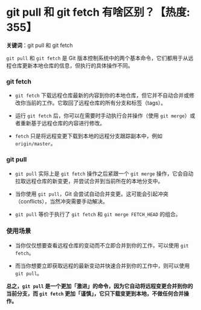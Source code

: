 # git pull 和 git fetch 有啥区别？【热度: 355】

**关键词**：git pull 和 git fetch

`git pull` 和 `git fetch` 是 Git 版本控制系统中的两个基本命令，它们都用于从远程仓库更新本地仓库的信息，但执行的具体操作不同。

### git fetch

- `git fetch` 下载远程仓库最新的内容到你的本地仓库，但它并不自动合并或修改你当前的工作。它取回了远程仓库的所有分支和标签（tags）。
- 运行 `git fetch` 后，你可以在需要时手动执行合并操作（使用 `git merge`）或者重新基于远程仓库的内容进行修改。

- `fetch` 只是将远程变更下载到本地的远程分支跟踪副本中，例如 `origin/master`。

### git pull

- `git pull` 实际上是 `git fetch` 操作之后紧跟一个 `git merge` 操作，它会自动拉取远程仓库的新变更，并尝试合并到当前所在的本地分支中。

- 当你使用 `git pull`，Git 会尝试自动合并变更。这可能会引起冲突（conflicts），当然冲突需要手动解决。

- `git pull` 等价于执行了 `git fetch` 和 `git merge FETCH_HEAD` 的组合。

### 使用场景

- 当你仅仅想要查看远程仓库的变动而不立即合并到你的工作，可以使用 `git fetch`。

- 而当你想要立即获取远程的最新变动并快速合并到你的工作中，则可以使用 `git pull`。

**总之，`git pull` 是一个更加「激进」的命令，因为它自动将远程变更合并到你的当前分支，而 `git fetch` 更加「谨慎」，它只下载变更到本地，不做任何合并操作。**